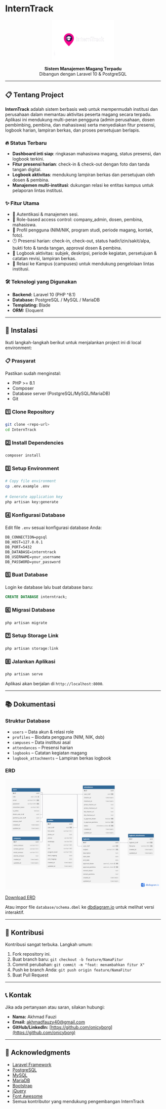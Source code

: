 # InternTrack

<p align="center">
  <img src="./public/assets/media/logos/InternTrack-Default.png" width="200" alt="InternTrack Logo">
</p>

<p align="center">
  <strong>Sistem Manajemen Magang Terpadu</strong><br>
  Dibangun dengan Laravel 10 & PostgreSQL
</p>

---

## 📋 Tentang Project

**InternTrack** adalah sistem berbasis web untuk mempermudah institusi dan perusahaan dalam memantau aktivitas peserta magang secara terpadu. Aplikasi ini mendukung multi-peran pengguna (admin perusahaan, dosen pembimbing, pembina, dan mahasiswa) serta menyediakan fitur presensi, logbook harian, lampiran berkas, dan proses persetujuan berlapis.

### 🔥 Status Terbaru

* **Dashboard inti siap**: ringkasan mahasiswa magang, status presensi, dan logbook terkini.
* **Fitur presensi harian**: check-in & check-out dengan foto dan tanda tangan digital.
* **Logbook aktivitas**: mendukung lampiran berkas dan persetujuan oleh dosen & pembina.
* **Manajemen multi-institusi**: dukungan relasi ke entitas kampus untuk pelaporan lintas institusi.

### ✨ Fitur Utama

* 🔐 Autentikasi & manajemen sesi.
* 👥 Role-based access control: company\_admin, dosen, pembina, mahasiswa.
* 📑 Profil pengguna (NIM/NIK, program studi, periode magang, kontak, foto).
* 🕒 Presensi harian: check-in, check-out, status hadir/izin/sakit/alpa, bukti foto & tanda tangan, approval dosen & pembina.
* 📘 Logbook aktivitas: subjek, deskripsi, periode kegiatan, persetujuan & catatan revisi, lampiran berkas.
* 🏫 Relasi ke Kampus (campuses) untuk mendukung pengelolaan lintas institusi.

### 🛠️ Teknologi yang Digunakan

* **Backend:** Laravel 10 (PHP ^8.1)
* **Database:** PostgreSQL / MySQL / MariaDB
* **Templating:** Blade
* **ORM:** Eloquent

---

## 🚀 Instalasi

Ikuti langkah-langkah berikut untuk menjalankan project ini di local environment:

### 📋 Prasyarat

Pastikan sudah menginstal:

* PHP >= 8.1
* Composer
* Database server (PostgreSQL/MySQL/MariaDB)
* Git

### 1️⃣ Clone Repository

```bash
git clone <repo-url>
cd InternTrack
```

### 2️⃣ Install Dependencies

```bash
composer install
```

### 3️⃣ Setup Environment

```bash
# Copy file environment
cp .env.example .env

# Generate application key
php artisan key:generate
```

### 4️⃣ Konfigurasi Database

Edit file `.env` sesuai konfigurasi database Anda:

```env
DB_CONNECTION=pgsql
DB_HOST=127.0.0.1
DB_PORT=5432
DB_DATABASE=interntrack
DB_USERNAME=your_username
DB_PASSWORD=your_password
```

### 5️⃣ Buat Database

Login ke database lalu buat database baru:

```sql
CREATE DATABASE interntrack;
```

### 6️⃣ Migrasi Database

```bash
php artisan migrate
```

### 7️⃣ Setup Storage Link

```bash
php artisan storage:link
```

### 8️⃣ Jalankan Aplikasi

```bash
php artisan serve
```

Aplikasi akan berjalan di `http://localhost:8000`.

---

## 📚 Dokumentasi

### Struktur Database

* `users` – Data akun & relasi role
* `profiles` – Biodata pengguna (NIM, NIK, dsb)
* `campuses` – Data institusi asal
* `attendances` – Presensi harian
* `logbooks` – Catatan kegiatan magang
* `logbook_attachments` – Lampiran berkas logbook

### ERD

![ERD](./InternTrack.png)

[Download ERD](./InternTrack.png)

Atau impor file `database/schema.dbml` ke [dbdiagram.io](https://dbdiagram.io/) untuk melihat versi interaktif.

---

## 🤝 Kontribusi

Kontribusi sangat terbuka. Langkah umum:

1. Fork repository ini.
2. Buat branch baru: `git checkout -b feature/NamaFitur`
3. Commit perubahan: `git commit -m "feat: menambahkan fitur X"`
4. Push ke branch Anda: `git push origin feature/NamaFitur`
5. Buat Pull Request

---

## 📞 Kontak

Jika ada pertanyaan atau saran, silakan hubungi:

* **Nama:** Akhmad Fauzi
* **Email:** [akhmadfauzy40@gmail.com](mailto:akhmadfauzy40@gmail.com)
* **GitHub/LinkedIn:** [https://github.com/onicyborg](https://github.com/onicyborg)

---

## 🙏 Acknowledgments

* [Laravel Framework](https://laravel.com)
* [PostgreSQL](https://postgresql.org)
* [MySQL](https://mysql.com)
* [MariaDB](https://mariadb.org)
* [Bootstrap](https://getbootstrap.com)
* [jQuery](https://jquery.com)
* [Font Awesome](https://fontawesome.com)
* Semua kontributor yang mendukung pengembangan InternTrack

